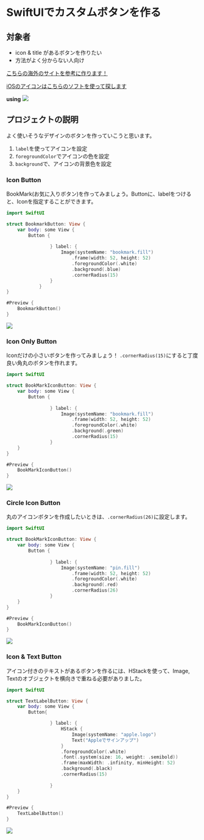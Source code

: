 # SwiftUIでカスタムボタンを作る

## 対象者
- icon & title があるボタンを作りたい
- 方法がよく分からない人向け

[こちらの海外のサイトを参考に作ります！](https://blog.stackademic.com/custom-buttons-in-swiftui-6224f87e01f0)

[iOSのアイコンはこちらのソフトを使って探します](https://developer.apple.com/jp/sf-symbols/)

**using**
![](https://storage.googleapis.com/zenn-user-upload/2c824455739c-20240626.png)

## プロジェクトの説明
よく使いそうなデザインのボタンを作っていこうと思います。
1. `label`を使ってアイコンを設定
2. `foregroundColor`でアイコンの色を設定
3. `background`で、アイコンの背景色を設定

### Icon Button
BookMark(お気に入りボタン)を作ってみましょう。Buttonに、labelをつけると、Iconを指定することができます。

```swift
import SwiftUI

struct BookmarkButton: View {
    var body: some View {
        Button {
                    
                } label: {
                    Image(systemName: "bookmark.fill")
                        .frame(width: 52, height: 52)
                        .foregroundColor(.white)
                        .background(.blue)
                        .cornerRadius(15)
                }
            }
}

#Preview {
    BookmarkButton()
}
```

![](https://storage.googleapis.com/zenn-user-upload/45805fe4477c-20240626.png)

### Icon Only Button
Iconだけの小さいボタンを作ってみましょう！
`.cornerRadius(15)`にすると丁度良い角丸のボタンを作れます。

```swift
import SwiftUI

struct BookMarkIconButton: View {
    var body: some View {
        Button {
                    
                } label: {
                    Image(systemName: "bookmark.fill")
                        .frame(width: 52, height: 52)
                        .foregroundColor(.white)
                        .background(.green)
                        .cornerRadius(15)
                }
    }
}

#Preview {
    BookMarkIconButton()
}
```

![](https://storage.googleapis.com/zenn-user-upload/f439afbbfec0-20240626.png)

### Circle Icon Button
丸のアイコンボタンを作成したいときは、`.cornerRadius(26)`に設定します。

```swift
import SwiftUI

struct BookMarkIconButton: View {
    var body: some View {
        Button {
                    
                } label: {
                    Image(systemName: "pin.fill")
                        .frame(width: 52, height: 52)
                        .foregroundColor(.white)
                        .background(.red)
                        .cornerRadius(26)
                }
    }
}

#Preview {
    BookMarkIconButton()
}
```
![](https://storage.googleapis.com/zenn-user-upload/b5f4301f825c-20240626.png)

### Icon & Text Button
アイコン付きのテキストがあるボタンを作るには、HStackを使って、Image, Textのオブジェクトを横向きで重ねる必要がありました。

```swift
import SwiftUI

struct TextLabelButton: View {
    var body: some View {
        Button{

                } label: {
                    HStack {
                        Image(systemName: "apple.logo")
                        Text("Appleでサインアップ")
                    }
                    .foregroundColor(.white)
                    .font(.system(size: 16, weight: .semibold))
                    .frame(maxWidth: .infinity, minHeight: 52)
                    .background(.black)
                    .cornerRadius(15)
                    
                }
    }
}

#Preview {
    TextLabelButton()
}
```

![](https://storage.googleapis.com/zenn-user-upload/268584f3133e-20240626.png)
